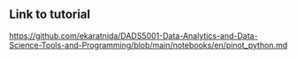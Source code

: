 ## Link to tutorial

https://github.com/ekaratnida/DADS5001-Data-Analytics-and-Data-Science-Tools-and-Programming/blob/main/notebooks/en/pinot_python.md

